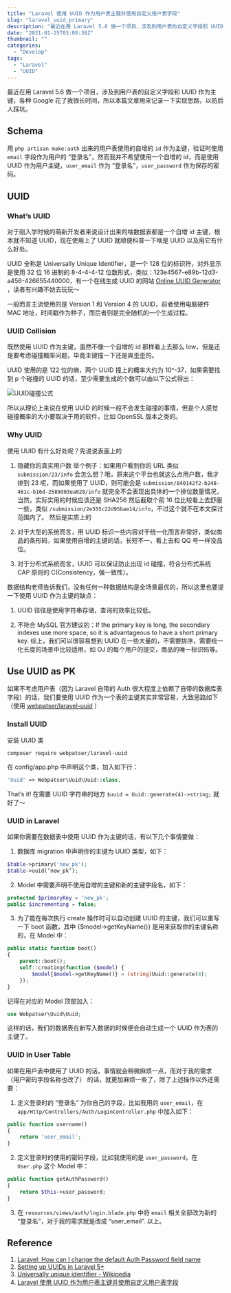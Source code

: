 ```yaml
---
title: "Laravel 使用 UUID 作为用户表主键并使用自定义用户表字段"
slug: "laravel_uuid_primary"
description: "最近在用 Laravel 5.6 做一个项目，涉及到用户表的自定义字段和 UUID 作为主键，各种 Google 花了我很长时间，所以本篇文章用来记录一下实现思路，以防后人踩坑。"
date: "2021-01-25T03:08:36Z"
thumbnail: ""
categories:
  - "Develop"
tags:
  - "Laravel"
  - "UUID"
---
```


最近在用 Laravel 5.6 做一个项目，涉及到用户表的自定义字段和 UUID 作为主键，各种 Google 花了我很长时间，所以本篇文章用来记录一下实现思路，以防后人踩坑。

## Schema
用 `php artisan make:auth` 出来的用户表使用的自增的 `id` 作为主键，验证时使用 `email` 字段作为用户的 “登录名”，然而我并不希望使用一个自增的 id，而是使用 UUID 作为用户主键，`user_email` 作为 “登录名”，`user_password` 作为保存的密码。

## UUID
### What’s UUID

对于刚入学时候的萌新开发者来说设计出来的啥数据表都是一个自增 id 主键，根本就不知道 UUID，现在使用上了 UUID 就顺便科普一下啥是 UUID 以及用它有什么好处。

UUID 全称是 Universally Unique Identifier，是一个 128 位的标识符，对外显示是使用 32 位 16 进制的 8-4-4-4-12 位数形式，类似：123e4567-e89b-12d3-a456-426655440000，有一个在线生成 UUID 的网站  [Online UUID Generator](https://www.uuidgenerator.net/) ，读者有兴趣不妨去玩玩～

一般而言主流使用的是 Version 1 和 Version 4 的 UUID，前者使用电脑硬件 MAC 地址，时间戳作为种子，而后者则是完全随机的一个生成过程。

### UUID Collision

既然使用 UUID 作为主键，虽然不像一个自增的 id 那样看上去那么 low，但是还是要考虑碰撞概率问题，毕竟主键撞一下还是爽歪歪的。

UUID 使用的是 122 位的熵，两个 UUID 撞上的概率大约为 10^-37，如果需要找到 p 个碰撞的 UUID 的话，至少需要生成的个数可以由以下公式得出：

![UUID碰撞公式](https://blog-assets.nova.moe/pics/uuid-collision.svg)

所以从理论上来说在使用 UUID 的时候一般不会发生碰撞的事情，但是个人感觉碰撞概率的大小要取决于用的软件，比如 OpenSSL 版本之类的。

### Why UUID

使用 UUID 有什么好处呢？先说说表面上的

1. 隐藏你的真实用户数 举个例子：如果用户看到你的 URL 类似 `submission/23/info` 会怎么想？哦，原来这个平台也就这么点用户数，我才排到 23 呢，而如果使用了 UUID，则可能会是 `submission/840142f2-b248-461c-b16d-2589d03ea028/info` 就完全不会表现出具体的一个排位数量情况，当然，实际实用的时候应该还是 SHA256 然后截取个前 16 位比较看上去舒服一些，类似 `/submission/2e555c22d95bae14/info`，不过这个就不在本文探讨范围内了。
然后是实质上的

2. 对于大型的系统而言，用 UUID 标识一些内容对于统一化而言非常好，类似商品的条形码，如果使用自增的主键的话，长短不一，看上去和 QQ 号一样没品位。

3. 对于分布式系统而言，UUID 可以保证防止出现 id 碰撞，符合分布式系统 CAP 原则的 C(Consistency，强一致性）。

数据结构老师告诉我们，没有任何一种数据结构是全场景最优的，所以这里也要提一下使用 UUID 作为主键的缺点：

1. UUID 往往是使用字符串存储，查询的效率比较低。

2. 不符合 MySQL 官方建议的：If the primary key is long, the secondary indexes use more space, so it is advantageous to have a short primary key.
综上，我们可以很容易想到 UUID 在一些大量的，不需要排序，需要统一化长度的场景中比较适用，如 OJ 的每个用户的提交，商品的唯一标识码等。

## Use UUID as PK
如果不考虑用户表（因为 Laravel 自带的 Auth 很大程度上依赖了自带的数据库表字段）的话，我们要使用 UUID 作为一个表的主键其实非常容易，大致思路如下（使用  [webpatser/laravel-uuid](https://github.com/webpatser/laravel-uuid) ）

### Install UUID
安装 UUID 类

```shell
composer require webpatser/laravel-uuid
```

在 config/app.php 中声明这个类，加入如下行：

```php
'Uuid' => Webpatser\Uuid\Uuid::class,
```

That’s it! 在需要 UUID 字符串的地方 `$uuid = Uuid::generate(4)->string;` 就好了～

### UUID in Laravel

如果你需要在数据表中使用 UUID 作为主键的话，有以下几个事情要做：

1. 数据库 migration 中声明你的主键为 UUID 类型，如下：

```php
$table->primary('new_pk');
$table->uuid(‘new_pk’);
```

2. Model 中需要声明不使用自增的主键和新的主键字段名，如下：

```php
protected $primaryKey = 'new_pk';
public $incrementing = false;
```

3. 为了能在每次执行 create 操作时可以自动创建 UUID 的主键，我们可以重写一下 boot 函数，其中 {$model->getKeyName()} 是用来获取你的主键名称的，在 Model 中：

```php
public static function boot()
{
    parent::boot();
    self::creating(function ($model) {
        $model{$model->getKeyName()} = (string)Uuid::generate(4);
	});
}
```

记得在对应的 Model 顶部加入：

```php
use Webpatser\Uuid\Uuid;
```

这样的话，我们的数据表在新写入数据的时候便会自动生成一个 UUID 作为表的主键了。

### UUID in User Table

如果在用户表中使用了 UUID 的话，事情就会稍微麻烦一点，而对于我的需求 （用户密码字段名称也改了） 的话，就更加麻烦一些了，除了上述操作以外还需要：

1. 定义登录时的 “登录名” 为你自己的字段，比如我用的 `user_email`，在 `app/Http/Controllers/Auth/LoginController.php` 中加入如下：

```php
public function username()
{
    return 'user_email';
}
```

2. 定义登录时的使用的密码字段，比如我使用的是 `user_password`，在 `User.php` 这个 Model 中：

```php
public function getAuthPassword()
{
    return $this->user_password;
}
```

3. 在 `resources/views/auth/login.blade.php` 中将 `email` 相关全部改为新的 “登录名”，对于我的需求就是改成 “user_email”.
以上。

## Reference

1. [Laravel: How can I change the default Auth Password field name](https://stackoverflow.com/a/39382427) 
2. [Setting up UUIDs in Laravel 5+](https://medium.com/@steveazz/setting-up-uuids-in-laravel-5-552412db2088) 
3. [Universally unique identifier - Wikipedia](https://en.wikipedia.org/wiki/Universally_unique_identifier) 
4. [Laravel 使用 UUID 作为用户表主键并使用自定义用户表字段](https://nova.moe/laravel-use-uuid-as-primary-key-with-custom-authentication-fields/)
